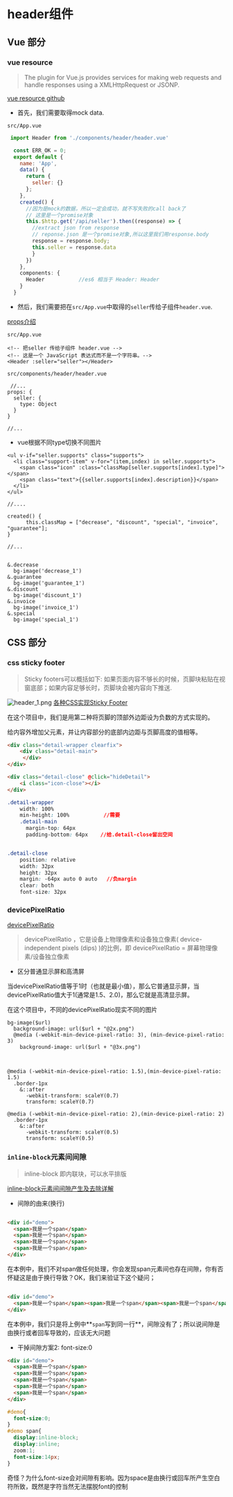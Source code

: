 # header组件

## Vue 部分

### vue resource

>The plugin for Vue.js provides services for making web requests and handle responses using a XMLHttpRequest or JSONP.

[vue resource github](https://github.com/pagekit/vue-resource)

* 首先，我们需要取得mock data.

`src/App.vue`

```javascript
 import Header from './components/header/header.vue'

  const ERR_OK = 0;
  export default {
    name: 'App',
    data() {
      return {
        seller: {}
      };
    },
    created() {
      //因为是mock的数据，所以一定会成功，就不写失败的call back了
      // 这里是一个promise对象
      this.$http.get('/api/seller').then((response) => {
        //extract json from response
        // reponse.json 是一个promise对象,所以这里我们用response.body
        response = response.body;
        this.seller = response.data
        }
      })
    },
    components: {
      Header           //es6 相当于 Header: Header
    }
  }

```

* 然后，我们需要把在`src/App.vue`中取得的`seller`传给子组件`header.vue`.

[props介绍](https://cn.vuejs.org/v2/guide/components-props.html)

`src/App.vue`

```
<!-- 把seller 传给子组件 header.vue -->
<!-- 这是一个 JavaScript 表达式而不是一个字符串。-->
<Header :seller="seller"></Header>

```

`src/components/header/header.vue`

```
 //...
props: {
  seller: {
    type: Object
  }
}

//...
```

* vue根据不同type切换不同图片

```
<ul v-if="seller.supports" class="supports">
  <li class="support-item" v-for="(item,index) in seller.supports">
    <span class="icon" :class="classMap[seller.supports[index].type]"></span>
    <span class="text">{{seller.supports[index].description}}</span>
  </li>
</ul>

//....

created() {
      this.classMap = ["decrease", "discount", "special", "invoice", "guarantee"];
}

//...


&.decrease
  bg-image('decrease_1')
&.guarantee
  bg-image('guarantee_1')
&.discount
  bg-image('discount_1')
&.invoice
  bg-image('invoice_1')
&.special
  bg-image('special_1')

```

## CSS 部分

### css sticky footer

 >Sticky footers可以概括如下: 如果页面内容不够长的时候，页脚块粘贴在视窗底部；如果内容足够长时，页脚块会被内容向下推送.


![header_1.png](./img/header_1.png)
[各种CSS实现Sticky Footer](https://mp.weixin.qq.com/s?__biz=MzU0OTE3MjE1Mw%3D%3D&mid=2247483693&idx=1&sn=ea846c8a1b404a8a0aa5a5175059e0f4&chksm=fbb2a7fbccc52eed1b62f21503d93449c8425c464d5b4ac576facadf560f95ab9ea8aca5484b&mpshare=1&scene=23&srcid=1120MlKsKxWYxEsbttZ5V0CO)

在这个项目中，我们是用第二种将页脚的顶部外边距设为负数的方式实现的。

给内容外增加父元素，并让内容部分的底部内边距与页脚高度的值相等。

```html
<div class="detail-wrapper clearfix">
    <div class="detail-main">
     </div>
</div>

<div class="detail-close" @click="hideDetail">
    <i class="icon-close"></i>
</div>
```

```CSS
.detail-wrapper
    width: 100%
    min-height: 100%           //需要
    .detail-main
      margin-top: 64px
      padding-bottom: 64px    //给.detail-close留出空间


.detail-close
    position: relative
    width: 32px
    height: 32px
    margin: -64px auto 0 auto   //负margin
    clear: both
    font-size: 32px
```

### devicePixelRatio

[devicePixelRatio](https://www.cnblogs.com/moqiutao/p/6818235.html)

>devicePixelRatio ，它是设备上物理像素和设备独立像素( device-independent pixels (dips) )的比例，即 devicePixelRatio = 屏幕物理像素/设备独立像素 

* 区分普通显示屏和高清屏

当devicePixelRatio值等于1时（也就是最小值），那么它普通显示屏，当devicePixelRatio值大于1(通常是1.5、2.0)，那么它就是高清显示屏。


在这个项目中，不同的devicePixelRatio现实不同的图片

```
bg-image($url)
  background-image: url($url + "@2x.png")
  @media (-webkit-min-device-pixel-ratio: 3), (min-device-pixel-ratio: 3)
    background-image: url($url + "@3x.png")



@media (-webkit-min-device-pixel-ratio: 1.5),(min-device-pixel-ratio: 1.5)
  .border-1px
    &::after
      -webkit-transform: scaleY(0.7)
      transform: scaleY(0.7)

@media (-webkit-min-device-pixel-ratio: 2),(min-device-pixel-ratio: 2)
  .border-1px
    &::after
      -webkit-transform: scaleY(0.5)
      transform: scaleY(0.5)

```

### `inline-block`元素间间隙

>inline-block 即内联块，可以水平排版

[inline-block元素间间隙产生及去除详解](http://demo.doyoe.com/css/inline-block-space/)

* 间隙的由来(换行)

```html

<div id="demo">
  <span>我是一个span</span>
  <span>我是一个span</span>
  <span>我是一个span</span>
  <span>我是一个span</span>
</div>

```

在本例中，我们不对span做任何处理，你会发现span元素间也存在间隙，你有否怀疑这是由于换行导致？OK，我们来验证下这个疑问；

```html

<div id="demo">
  <span>我是一个span</span><span>我是一个span</span><span>我是一个span</span><span>我是一个span</span>
</div>

```

在本例中，我们只是将上例中**`span`写到同一行**，间隙没有了；所以说间隙是由换行或者回车导致的，应该无大问题

* 干掉间隙方案2: font-size:0 

```html
<div id="demo">
  <span>我是一个span</span>
  <span>我是一个span</span>
  <span>我是一个span</span>
  <span>我是一个span</span>
  <span>我是一个span</span>
</div>
```

```CSS
#demo{
  font-size:0;
}
#demo span{
  display:inline-block;
  display:inline;
  zoom:1;
  font-size:14px;
}

```

奇怪？为什么font-size会对间隙有影响。因为space是由换行或回车所产生空白符所致，既然是字符当然无法摆脱font的控制